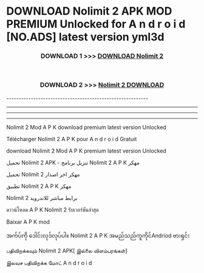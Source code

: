 # DOWNLOAD Nolimit 2  APK MOD PREMIUM Unlocked for A n d r o i d [NO.ADS] latest version yml3d 



<div align="center">

<h3>DOWNLOAD 1 >>> <a href="https://getmod2.web.app/?judul=Nolimit 2 ">DOWNLOAD Nolimit 2 </a></h3><br>

<h3>DOWNLOAD 2 >>> <a href="https://getmod2.web.app/?judul=Nolimit 2 ">Nolimit 2  DOWNLOAD </a></h3>

</div>
----------------------------------------------------------

----------------------------------------------------------

----------------------------------------------------------

----------------------------------------------------------

Nolimit 2  Mod A P K download premium latest version Unlocked

Télécharger Nolimit 2  A P K pour A n d r o i d Gratuit

download Nolimit 2  Mod A P K premium latest version Unlocked

تحميل Nolimit 2  APK - تنزيل برنامج Nolimit 2  A P K مهكر

تحميل Nolimit 2  مهكر اخر اصدار

تطبيق Nolimit 2  A P K مهكر

Nolimit 2  برابط مباشر للاندرويد

ดาวน์โหลด A P K Nolimit 2  รับเวอร์ชันล่าสุด

Baixar A P K mod

အက်ပ်ကို ဒေါင်းလုဒ်လုပ်ပါ။ Nolimit 2  A P K အမည်သည်ကူကိုင်Andriod ဗားရှင်း

பதிவிறக்கவும் Nolimit 2  APK[ இல்லை விளம்பரங்கள்] 
 
இலவச பதிவிறக்க மோட் A n d r o i d



